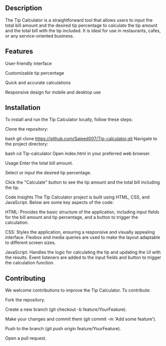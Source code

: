 ## Description
The Tip Calculator is a straightforward tool that allows users to input the total bill amount and the desired tip percentage to calculate the tip amount and the total bill with the tip included. 
It is ideal for use in restaurants, cafes, or any service-oriented business.

## Features
User-friendly interface

Customizable tip percentage

Quick and accurate calculations

Responsive design for mobile and desktop use

## Installation
To install and run the Tip Calculator locally, follow these steps:

Clone the repository:

bash
git clone https://github.com/Sajeed007/Tip-calculator.git
Navigate to the project directory:

bash
cd Tip-calculator
Open index.html in your preferred web browser.

Usage
Enter the total bill amount.

Select or input the desired tip percentage.

Click the "Calculate" button to see the tip amount and the total bill including the tip.

Code Insights
The Tip Calculator project is built using HTML, CSS, and JavaScript. Below are some key aspects of the code:

HTML: Provides the basic structure of the application, including input fields for the bill amount and tip percentage, and a button to trigger the calculation.

CSS: Styles the application, ensuring a responsive and visually appealing interface. Flexbox and media queries are used to make the layout adaptable to different screen sizes.

JavaScript: Handles the logic for calculating the tip and updating the UI with the results. Event listeners are added to the input fields and button to trigger the calculation function.


## Contributing
We welcome contributions to improve the Tip Calculator. To contribute:

Fork the repository.

Create a new branch (git checkout -b feature/YourFeature).

Make your changes and commit them (git commit -m 'Add some feature').

Push to the branch (git push origin feature/YourFeature).

Open a pull request.



